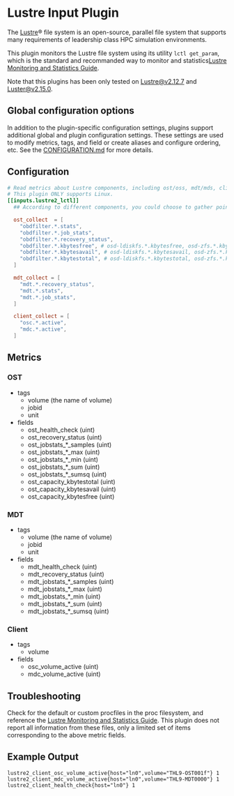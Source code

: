 # Lustre Input Plugin

The [Lustre][]® file system is an open-source, parallel file system that
supports many requirements of leadership class HPC simulation environments.

This plugin monitors the Lustre file system using its utility `lctl get_param`,
which is the standard and recommanded way to monitor and 
statistics[Lustre Monitoring and Statistics Guide][guide].

Note that this plugins has been only tested on Lustre@v2.12.7 
and Luster@v2.15.0.

## Global configuration options <!-- @/docs/includes/plugin_config.md -->

In addition to the plugin-specific configuration settings, plugins support
additional global and plugin configuration settings. These settings are used to
modify metrics, tags, and field or create aliases and configure ordering, etc.
See the [CONFIGURATION.md][CONFIGURATION.md] for more details.

[CONFIGURATION.md]: ../../../docs/CONFIGURATION.md#plugins

## Configuration

```toml @sample.conf
# Read metrics about Lustre components, including ost/oss, mdt/mds, client.
# This plugin ONLY supports Linux.
[[inputs.lustre2_lctl]]
  ## According to different components, you could choose to gather pointed data about the component.

  ost_collect  = [
    "obdfilter.*.stats",
    "obdfilter.*.job_stats",
    "obdfilter.*.recovery_status",
    "obdfilter.*.kbytesfree", # osd-ldiskfs.*.kbytesfree, osd-zfs.*.kbytesfree
    "obdfilter.*.kbytesavail", # osd-ldiskfs.*.kbytesavail, osd-zfs.*.kbytesavail
    "obdfilter.*.kbytestotal", # osd-ldiskfs.*.kbytestotal, osd-zfs.*.kbytestotal
  ]

  mdt_collect = [
    "mdt.*.recovery_status",
    "mdt.*.stats",
    "mdt.*.job_stats",
  ]

  client_collect = [
    "osc.*.active",
    "mdc.*.active",
  ]

```

## Metrics

### OST

* tags
  * volume (the name of volume)
  * jobid
  * unit
* fields
  * ost_health_check (uint)
  * ost_recovery_status (uint)
  * ost_jobstats_*_samples (uint)
  * ost_jobstats_*_max     (uint)
  * ost_jobstats_*_min     (uint)
  * ost_jobstats_*_sum     (uint)
  * ost_jobstats_*_sumsq   (uint)
  * ost_capacity_kbytestotal (uint)
  * ost_capacity_kbytesavail (uint)
  * ost_capacity_kbytesfree (uint)

### MDT

* tags
  * volume (the name of volume)
  * jobid
  * unit
* fields
  * mdt_health_check (uint)
  * mdt_recovery_status (uint)
  * mdt_jobstats_*_samples (uint)
  * mdt_jobstats_*_max     (uint)
  * mdt_jobstats_*_min     (uint)
  * mdt_jobstats_*_sum     (uint)
  * mdt_jobstats_*_sumsq   (uint)

### Client

* tags
  * volume
* fields
  * osc_volume_active (uint)
  * mdc_volume_active (uint)

## Troubleshooting

Check for the default or custom procfiles in the proc filesystem, and reference
the [Lustre Monitoring and Statistics Guide][guide].  This plugin does not
report all information from these files, only a limited set of items
corresponding to the above metric fields.

## Example Output

```text
lustre2_client_osc_volume_active{host="ln0",volume="THL9-OST001f"} 1
lustre2_client_mdc_volume_active{host="ln0",volume="THL9-MDT0000"} 1
lustre2_client_health_check{host="ln0"} 1
```

[lustre]: http://lustre.org/
[guide]: http://wiki.lustre.org/Lustre_Monitoring_and_Statistics_Guide
